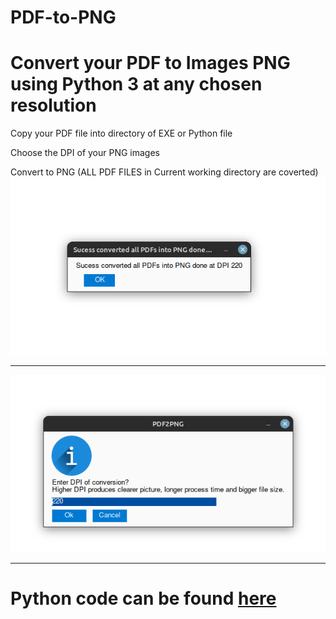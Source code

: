 # PDF-to-PNG
# Convert your PDF to Images PNG using Python 3 at any chosen resolution


Copy your PDF file into directory of EXE or Python file 

Choose the DPI of your PNG images

Convert to PNG (ALL PDF FILES in Current working directory are coverted)
![Img1](https://github.com/kephalian/PDF-to-PNG/blob/main/Screenshot%20from%202022-09-08%2021-33-30.png)

---
![Img2](https://github.com/kephalian/PDF-to-PNG/blob/main/Screenshot%20from%202022-09-08%2021-33-22.png)

--- 
# Python code can be found [here](https://github.com/kephalian/PDF-to-PNG/blob/main/pdf_conv_PNG.py)
